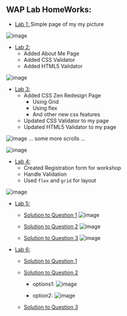 ## WAP Lab HomeWorks:

 - [Lab 1: ](https://kidusmt.github.io/WAP)  Simple page of my my picture

![image](https://user-images.githubusercontent.com/18373774/115471273-4f0d4680-a1fd-11eb-88ec-78d245a3f4af.png)


 - [Lab 2: ](https://kidusmt.github.io/WAP/Lab2/about_me.html) 
    - Added About Me Page
    - Added CSS Validator
    - Added HTML5 Validator

![image](https://user-images.githubusercontent.com/18373774/115733549-9e16c100-a34e-11eb-82e0-c0301aca3bd6.png)


 - [Lab 3: ](https://kidusmt.github.io/WAP/Lab3/index_css_zen.html) 
    - Added CSS Zen Redesign Page
      - Using Grid
      - Using flex
      - And other new css features
    - Updated CSS Validator to my page
    - Updated HTML5 Validator to my page

![image](https://user-images.githubusercontent.com/18373774/115733109-32ccef00-a34e-11eb-8e10-a181b093eeca.png)
... some more scrolls ...

![image](https://user-images.githubusercontent.com/18373774/115733145-3c565700-a34e-11eb-8c01-43e4a6a4a307.png)

- [Lab 4: ](https://kidusmt.github.io/WAP/Lab4/index.html) 
    - Created Registration form for workshop
    - Handle Validation
    - Used `flex` and `grid` for layout
    
![image](https://user-images.githubusercontent.com/18373774/115816816-3056ad80-a3bf-11eb-8ea6-56441c2421a9.png)

- [Lab 5: ](https://github.com/KidusMT/WAP/tree/master/Lab5) 
    - [Solution to Question 1](https://github.com/KidusMT/WAP/blob/master/Lab5/Question1.js)
    ![image](https://user-images.githubusercontent.com/18373774/115957550-bf9bb800-a4c8-11eb-8b61-2c7cfeb41f42.png)
    
    - [Solution to Question 2](https://github.com/KidusMT/WAP/blob/master/Lab5/Question2.js)
    ![image](https://user-images.githubusercontent.com/18373774/115957562-cde9d400-a4c8-11eb-88b7-d77af794e869.png)

    - [Solution to Question 3](https://github.com/KidusMT/WAP/blob/master/Lab5/Question3.js)
    ![image](https://user-images.githubusercontent.com/18373774/115957571-e5c15800-a4c8-11eb-9832-29b57862c822.png)

- [Lab 6: ](https://github.com/KidusMT/WAP/tree/master/Lab6) 
    - [Solution to Question 1](https://github.com/KidusMT/WAP/blob/master/Lab6/Question1.js)
    
    - [Solution to Question 2](https://github.com/KidusMT/WAP/blob/master/Lab6/Question2.js)
        - options1:
        ![image](https://user-images.githubusercontent.com/18373774/116237138-77c59c80-a725-11eb-8c1b-693b07f1796d.png)
        
        
        - option2:
        ![image](https://user-images.githubusercontent.com/18373774/116257721-e7458700-a739-11eb-9cec-5dea8e54cf41.png)


    - [Solution to Question 3](https://github.com/KidusMT/WAP/blob/master/Lab6/Question3.js)





